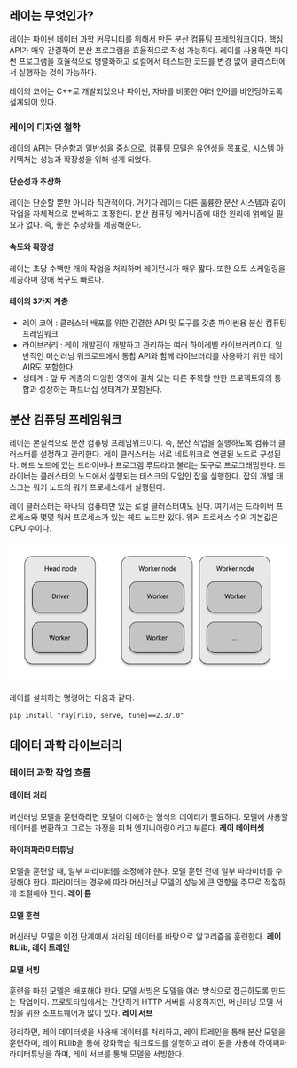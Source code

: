 ## **레이는 무엇인가?**

레이는 파이썬 데이터 과학 커뮤니티를 위해서 만든 분산 컴퓨팅 프레임워크이다. 핵심 API가 매우 간결하여 분산 프로그램을 효율적으로 작성 가능하다. 레이를 사용하면 파이썬 프로그램을 효율적으로 병렬화하고 로컬에서 테스트한 코드를 변경 없이 클러스터에서 실행하는 것이 가능하다.

레이의 코어는 C++로 개발되었으나 파이썬, 자바를 비롯한 여러 언어를 바인딩하도록 설계되어 있다.

### **레이의 디자인 철학**

레이의 API는 단순함과 일반성을 중심으로, 컴퓨팅 모델은 유연성을 목표로, 시스템 아키텍처는 성능과 확장성을 위해 설계 되었다.

#### **단순성과 추상화**

레이는 단순할 뿐만 아니라 직관적이다. 거기다 레이는 다른 훌륭한 분산 시스템과 같이 작업을 자체적으로 분배하고 조정한다. 분산 컴퓨팅 메커니즘에 대한 원리에 얽메일 필요가 없다. 즉, 좋은 추상화를 제공해준다.

#### **속도와 확장성**

레이는 초당 수백만 개의 작업을 처리하며 레이턴시가 매우 짧다. 또한 오토 스케일링을 제공하며 장애 복구도 빠르다.

#### **레이의 3가지 계층**

-   레이 코어 : 클러스터 배포를 위한 간결한 API 및 도구를 갖춘 파이썬용 분산 컴퓨팅 프레임워크
-   라이브러리 : 레이 개발진이 개발하고 관리하는 여러 하이레벨 라이브러리이다. 일반적인 머신러닝 워크로드에서 통합 API와 함께 라이브러리를 사용하기 위한 레이 AIR도 포함한다.
-   생태계 : 앞 두 계층의 다양한 영역에 걸쳐 있는 다른 주목할 만한 프로젝트와의 통합과 성장하는 파트너십 생태계가 포함된다.

## **분산 컴퓨팅 프레임워크**

레이는 본질적으로 분산 컴퓨팅 프레임워크이다. 즉, 분산 작업을 실행하도록 컴퓨터 클러스터를 설정하고 관리한다. 레이 클러스터는 서로 네트워크로 연결된 노드로 구성된다. 헤드 노드에 있는 드라이버나 프로그램 루트라고 불리는 도구로 프로그래밍한다. 드라이버는 클러스터의 노드에서 실행되는 태스크의 모임인 잡을 실행한다. 잡의 개별 태스크는 워커 노드의 워커 프로세스에서 실행된다.

레이 클러스터는 하나의 컴퓨터만 있는 로컬 클러스터여도 된다. 여기서는 드라이버 프로세스와 몇몇 워커 프로세스가 있는 헤드 노드만 있다. 워커 프로세스 수의 기본값은 CPU 수이다.

![img.png](ch1img1.png)

레이를 설치하는 명령어는 다음과 같다.

```
pip install "ray[rlib, serve, tune]==2.37.0"
```

## **데이터 과학 라이브러리**

### **데이터 과학 작업 흐름**

#### **데이터 처리**

머신러닝 모델을 훈련하려면 모델이 이해하는 형식의 데이터가 필요하다. 모델에 사용할 데이터를 변환하고 고르는 과정을 피처 엔지니어링이라고 부른다. **레이 데이터셋**

#### **하이퍼파라미터튜닝**

모델을 훈련할 때, 일부 파라미터를 조정해야 한다. 모델 훈련 전에 일부 파라미터를 수정해야 한다. 파라미터는 경우에 따라 머신러닝 모델의 성능에 큰 영향을 주므로 적절하게 조절해야 한다. **레이 튠**

#### **모델 훈련**

머신러닝 모델은 이전 단계에서 처리된 데이터를 바탕으로 알고리즘을 훈련한다. **레이 RLlib, 레이 트레인**

#### **모델 서빙**

훈련을 마친 모델은 배포해야 한다. 모델 서빙은 모델을 여러 방식으로 접근하도록 만드는 작업이다. 프로토타입에서는 간단하게 HTTP 서버를 사용하지만, 머신러닝 모델 서빙을 위한 소프트웨어가 많이 있다. **레이 서브**

정리하면, 레이 데이터셋을 사용해 데이터를 처리하고, 레이 트레인을 통해 분산 모델을 훈련하며, 레이 RLlib을 통해 강화학습 워크로드를 실행하고 레이 튠을 사용해 하이퍼파라미터튜닝을 하며, 레이 서브를 통해 모델을 서빙한다.